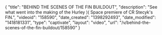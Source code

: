 {
    "title": "BEHIND THE SCENES OF THE FIN BUILDOUT",
    "description": "See what went into the making of the Hurley )( Space premiere of CR Stecyk's FIN.",
    "videoid": "158590",
    "date_created": "1398292493",
    "date_modified": "1418181331",
    "type": "captivate",
    "layout": "video",
    "url": "\/v\/behind-the-scenes-of-the-fin-buildout\/158590"
}